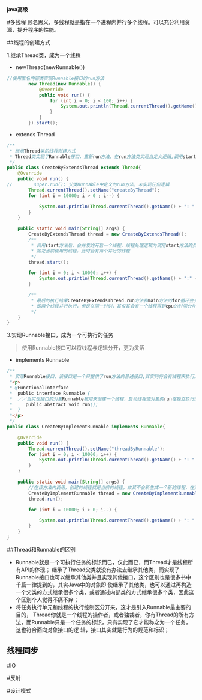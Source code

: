 **java高级**

#多线程
顾名思义，多线程就是指在一个进程内并行多个线程。可以充分利用资源，提升程序的性能。

##线程的创建方式

1.继承Thread类，成为一个线程
* newThread(newRunnable())
```java
//使用匿名内部类实现Runnable接口的run方法
        new Thread(new Runnable() {
            @Override
            public void run() {
                for (int i = 0; i < 100; i++) {
                    System.out.println(Thread.currentThread().getName() + ": " + i);
                }
            }
        }).start();
```

* extends Thread
```java
/**
 * 继承Thread类的线程创建方式
 * Thread类实现了Runnable接口，重新run方法，在run方法类实现自定义逻辑,调用start方法即可启动当前实现的线程
 */
public class CreateByExtendsThread extends Thread{
    @Override
    public void run() {
//        super.run(); 父类Runnable中定义的run方法，未实现任何逻辑
        Thread.currentThread().setName("createByThread");
        for (int i = 10000; i > 0 ; i--) {

            System.out.println(Thread.currentThread().getName() + ": " + i);
        }
    }

    public static void main(String[] args) {
        CreateByExtendsThread thread = new CreateByExtendsThread();
        /**
         * 调用start方法后，会并发的开启一个线程，线程处理逻辑为调用start方法的类中run方法实现的逻辑。
         * 加之当前使用的线程，此时会有两个并行的线程
         */
        thread.start();

        for (int i = 0; i < 10000; i++) {
            System.out.println(Thread.currentThread().getName() + ":" + i);
        }

        /**
         * 最后的执行结果CreateByExtendsThread.run方法和main方法的for循环会交替执行，
         * 即两个线程并行执行，但是在同一时刻，其仅其会有一个线程得到cpu的时间分片，所以会不规则的进行交替打印
         */
    }
}
```
3.实现Runnable接口，成为一个可执行的任务
>使用Runnable接口可以将线程与逻辑分开，更为灵活
* implements Runnable
```java
/**
 * 实现Runnable接口，该接口是一个只提供了run方法的普通接口,其实列将会有线程来执行。具体代码如下
 *<p>
 * @FunctionalInterface
 *  public interface Runnable {
 *  ／／当实现接口的对象Runnable被用来创建一个线程，启动线程使对象的run在独立执行的线程中调用的方法。
 *     public abstract void run();
 *  }
 *</p>
 */
public class CreateByImplementRunnable implements Runnable{

    @Override
    public void run() {
        Thread.currentThread().setName("threadByRunnable");
        for (int i = 0; i < 10000; i++) {
            System.out.println(Thread.currentThread().getName() + ": " + i);
        }
    }

    public static void main(String[] args) {
        //在该方法内调用，创建的线程就是当前的线程，故其不会新生成一个新的线程，在其他类中调用才会生成一个并行的线程
        CreateByImplementRunnable thread = new CreateByImplementRunnable();
        thread.run();

        for (int i = 10000; i > 0; i--) {

            System.out.println(Thread.currentThread().getName() + ": " + i);
        }
    }
}
```
##Thread和Runnable的区别
* Runnable就是一个可执行任务的标识而已，仅此而已，而Thread才是线程所有API的体现；
继承了Thread父类就没有办法去继承其他类，而实现了Runnable接口也可以继承其他类并且实现其他接口，这个区别也是很多书中千篇一律提到的，其实Java中的对象即
使继承了其他类，也可以通过再构造一个父类的方式继承很多个类，或者通过内部类的方式继承很多个类，因此这个区别个人觉得不痛不痒；
* 将任务执行单元和线程的执行控制区分开来，这才是引入Runnable最主要的目的，
Thread你就是一个线程的操作者，或者独裁者，你有Thread的所有方法，而Runnable只是一个任务的标识，只有实现了它才能称之为一个任务，这也符合面向对象接口的逻
辑，接口其实就是行为的规范和标识；
  
## 线程同步


#IO


#反射


#设计模式